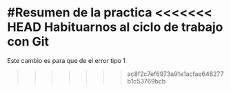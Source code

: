 #Resumen de la practica
<<<<<<< HEAD
Habituarnos al ciclo de trabajo con Git
=======


Este cambio es para que de el error tipo 1
>>>>>>> ac8f2c7ef6973a91e1acfae648277b1c53769bcb
